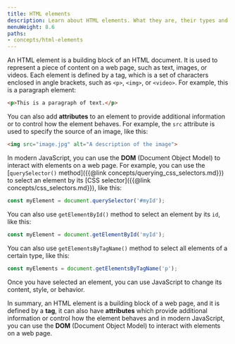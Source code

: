 ```yaml
---
title: HTML elements
description: Learn about HTML elements. What they are, their types and how to work with them in a browser environment.
menuWeight: 8.6
paths:
- concepts/html-elements
---
```


An HTML element is a building block of an HTML document. It is used to represent a piece of content on a web page, such as text, images, or videos. Each element is defined by a tag, which is a set of characters enclosed in angle brackets, such as `<p>`, `<img>`, or `<video>`. For example, this is a paragraph element:

```html
<p>This is a paragraph of text.</p>
```

You can also add **attributes** to an element to provide additional information or to control how the element behaves. For example, the `src` attribute is used to specify the source of an image, like this:

```html
<img src="image.jpg" alt="A description of the image">
```

In modern JavaScript, you can use the **DOM** (Document Object Model) to interact with elements on a web page. For example, you can use the [`querySelector()` method]({{@link concepts/querying_css_selectors.md}}) to select an element by its [CSS selector]({{@link concepts/css_selectors.md}}), like this:

```javascript
const myElement = document.querySelector('#myId');
```

You can also use `getElementById()` method to select an element by its `id`, like this:

```javascript
const myElement = document.getElementById('myId');
```

You can also use `getElementsByTagName()` method to select all elements of a certain type, like this:

```javascript
const myElements = document.getElementsByTagName('p');
```

Once you have selected an element, you can use JavaScript to change its content, style, or behavior.

In summary, an HTML element is a building block of a web page, and it is defined by a **tag**, it can also have **attributes** which provide additional information or control how the element behaves and in modern JavaScript, you can use the **DOM** (Document Object Model) to interact with elements on a web page.
